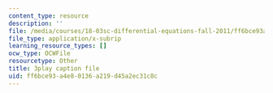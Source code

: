 ```yaml
---
content_type: resource
description: ''
file: /media/courses/18-03sc-differential-equations-fall-2011/ff6bce93a4e80136a219d45a2ec31c8c_2SuTN8rpe4I.srt
file_type: application/x-subrip
learning_resource_types: []
ocw_type: OCWFile
resourcetype: Other
title: 3play caption file
uid: ff6bce93-a4e8-0136-a219-d45a2ec31c8c
---
```

